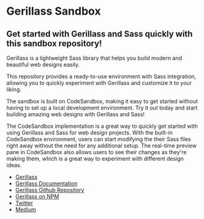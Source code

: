 # Gerillass Sandbox
## Get started with Gerillass and Sass quickly with this sandbox repository!

Gerillass is a lightweight Sass library that helps you build modern and beautiful web designs easily. 

This repository provides a ready-to-use environment with Sass integration, allowing you to quickly experiment with Gerillass and customize it to your liking. 

The sandbox is built on CodeSandbox, making it easy to get started without having to set up a local development environment. Try it out today and start building amazing web designs with Gerillass and Sass!

The CodeSandbox implementation is a great way to quickly get started with using Gerillass and Sass for web design projects. With the built-in CodeSandbox environment, users can start modifying the their Sass files right away without the need for any additional setup. The real-time preview pane in CodeSandbox also allows users to see their changes as they're making them, which is a great way to experiment with different design ideas. 

- [Gerillass](https://gerillass.com)
- [Gerillass Documentation](https://gerillass.netlify.app/)
- [Gerillass Github Repository](https://github.com/selfishprimate/gerillass)
- [Gerillass on NPM](https://www.npmjs.com/package/gerillass)
- [Twitter](https://twitter.com/gerillass)
- [Medium](https://medium.com/gerillass)


